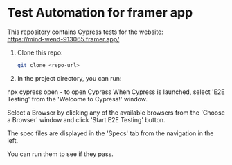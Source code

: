 # Test Automation for framer app

This repository contains Cypress tests for the website:  
https://mind-wend-913065.framer.app/

1. Clone this repo:  
   ```bash
   git clone <repo-url>

2. In the project directory, you can run:

npx cypress open - to open Cypress
When Cypress is launched, select 'E2E Testing' from the 'Welcome to Cypress!' window.

Select a Browser by clicking any of the available browsers from the 'Choose a Browser' window and click 'Start E2E Testing' button.

The spec files are displayed in the 'Specs' tab from the navigation in the left.

You can run them to see if they pass.

